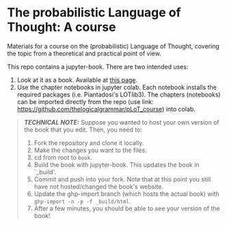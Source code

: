 # The probabilistic Language of Thought: A course

Materials for a course on the (probabilistic) Language of Thought, covering the topic from a theoretical and practical point of view.

This repo contains a jupyter-book. There are two intended uses:
1. Look at it as a book. Available at [this page](https://thelogicalgrammar.github.io/pLoT_course).
1. Use the chapter notebooks in jupyter colab. Each notebook installs the required packages (i.e. Piantadosi's LOTlib3). The chapters (notebooks) can be imported directly from the repo (use link: https://github.com/thelogicalgrammar/pLoT_course) into colab.

> **_TECHNICAL NOTE:_**  Suppose you wanted to host your own version of the book that you edit. Then, you need to:
> 1. Fork the repository and clone it locally.
> 1. Make the changes you want to the files.
> 1. cd from root to `book`.
> 1. Build the book with jupyter-book. This updates the book in `_build'.
> 1. Commit and push into your fork. Note that at this point you still have not hosted/changed the book's website.
> 1. Update the ghp-import branch (which hosts the actual book) with `ghp-import -n -p -f _build/html`.
> 1. After a few minutes, you should be able to see your version of the book!